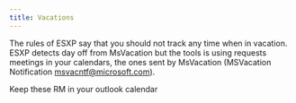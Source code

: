 ```yaml
---
title: Vacations
---
```


The rules of ESXP say that you should not track any time when in vacation. ESXP detects day off from MsVacation but the tools is using requests meetings in your calendars, the ones sent by MsVacation (MSVacation Notification <msvacntf@microsoft.com>).

Keep these RM in your outlook calendar

